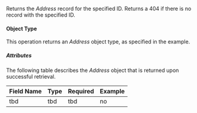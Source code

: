 Returns the *Address* record for the specified ID. Returns a 404 if there is no record with the specified ID.

#### Object Type ####

This operation returns an *Address* object type, as specified in the example.

##### Attributes #####

The following table describes the *Address* object that is returned upon successful retrieval.

Field Name | Type | Required | Example
--- | --- | --- | ---
tbd | tbd | tbd | no | "tbd"
